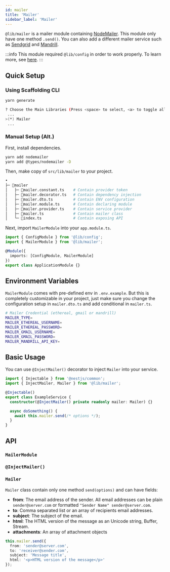 ```yaml
---
id: mailer
title: 'Mailer'
sidebar_label: 'Mailer'
---
```


`@lib/mailer` is a mailer module containing [NodeMailer](https://github.com/nodemailer/nodemailer). This module only have one method `.send()`. You can also add a different mailer service such as [Sendgrid](https://github.com/sendgrid/sendgrid-nodejs) and [Mandrill](https://mandrillapp.com/api/docs/index.nodejs.html).

:::info
This module required `@lib/config` in order to work properly. To learn more, see [here](/docs/nestjs/lib/config).
:::

## Quick Setup

### Using Scaffolding CLI

```bash
yarn generate
```

```bash
? Choose the Main Libraries (Press <space> to select, <a> to toggle all, <i> to invert selection)
 ...
>(*) Mailer
 ...
```

### Manual Setup (Alt.)

First, install dependencies.

```bash
yarn add nodemailer
yarn add @types/nodemailer -D
```

Then, make copy of `src/lib/mailer` to your project.

```bash
•
├─ 📁mailer
│   ├─ 📄mailer.constant.ts    # Contain provider token
│   ├─ 📄mailer.decorator.ts   # Contain dependency injection
│   ├─ 📄mailer.dto.ts         # Contain ENV configuration
│   ├─ 📄mailer.module.ts      # Contain declaring module
│   ├─ 📄mailer.provider.ts    # Contain service provider
│   ├─ 📄mailer.ts             # Contain mailer class
│   └─ 📄index.ts              # Contain exposing API
```

Next, import `MailerModule` into your `app.module.ts`.

```ts title="src/app.module.ts"
import { ConfigModule } from '@lib/config';
import { MailerModule } from '@lib/mailer';

@Module({
  imports: [ConfigModule, MailerModule]
})
export class ApplicationModule {}
```

## Environment Variables

`MailerModule` comes with pre-defined env in `.env.example`. But this is completely customizable in your project, just make sure you change the configuration setup in `mailer.dto.ts` and add conditional in `mailer.ts`.

```bash title=".env.example"
# Mailer Credential (ethereal, gmail or mandrill)
MAILER_TYPE=
MAILER_ETHEREAL_USERNAME=
MAILER_ETHEREAL_PASSWORD=
MAILER_GMAIL_USERNAME=
MAILER_GMAIL_PASSWORD=
MAILER_MANDRILL_API_KEY=
```

## Basic Usage

You can use `@InjectMailer()` decorator to inject `Mailer` into your service.

```ts title="example.service.ts"
import { Injectable } from '@nestjs/common';
import { InjectMailer, Mailer } from '@lib/mailer';

@Injectable()
export class ExampleService {
  constructor(@InjectMailer() private readonly mailer: Mailer) {}

  async doSomething() {
    await this.mailer.send(/* options */);
  }
}
```

## API

### `MailerModule`

### `@InjectMailer()`

### `Mailer`

`Mailer` class contain only one method `send(options)` and can have fields:

- **from**: The email address of the sender. All email addresses can be plain `sender@server.com` or formatted `"Sender Name" sender@server.com`.
- **to**: Comma separated list or an array of recipients email addresses.
- **subject**: The subject of the email.
- **html**: The HTML version of the message as an Unicode string, Buffer, Stream.
- **attachments**: An array of attachment objects

```ts
this.mailer.send({
  from: 'sender@server.com',
  to: 'receiver@sender.com',
  subject: 'Message title',
  html: '<p>HTML version of the message</p>'
});
```
